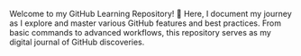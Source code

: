 Welcome to my GitHub Learning Repository! 🚀 Here, I document my journey as I explore and master various GitHub features and best practices. From basic commands to advanced workflows, this repository serves as my digital journal of GitHub discoveries.
